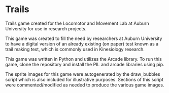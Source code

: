 # Trails
Trails game created for the Locomotor and Movement Lab at Auburn University for use in research projects.

This game was created to fill the need by researchers at Auburn University to have a digital version of an already existing (on paper) test known as a trail making test, 
which is commonly used in Kinesiology research. 

This game was written in Python and utilizes the Arcade library.
To run this game, clone the repository and install the PIL and arcade libraries using pip.

The sprite images for this game were autogenerated by the draw_bubbles script which is also included for illustrative purposes.
Sections of this script were commented/modified as needed to produce the various game images.
